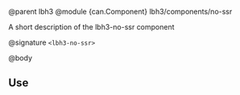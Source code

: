 @parent lbh3
@module {can.Component} lbh3/components/no-ssr <lbh3-no-ssr>

A short description of the lbh3-no-ssr component

@signature `<lbh3-no-ssr>`

@body

## Use

